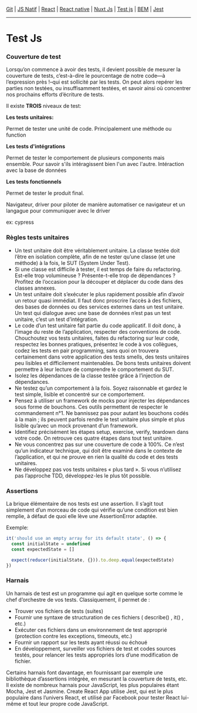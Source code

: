 [Git](https://github.com/d0ganoo/Docs/blob/master/git.md) | [JS Natif](https://github.com/d0ganoo/Docs/blob/master/JS_Natif.md)   | [React](https://github.com/d0ganoo/Docs/blob/master/react.md) | [React native](https://github.com/d0ganoo/Docs/blob/master/react_native.md) | [Nuxt Js](https://github.com/d0ganoo/Docs/blob/master/nuxt.md) | [Test js](https://github.com/d0ganoo/Docs/blob/master/testJS.md) | [BEM](https://github.com/d0ganoo/Docs/blob/master/BEM.md) | [Jest](https://github.com/d0ganoo/Docs/blob/master/Jest.md)


* * * 

# Test Js

### Couverture de test

Lorsqu’on commence à avoir des tests, il devient possible de mesurer la couverture de tests, c’est-à-dire le pourcentage de notre code—à l’expression près !–qui est sollicité par les tests. On peut alors repérer les parties non testées, ou insuffisamment testées, et savoir ainsi où concentrer nos prochains efforts d’écriture de tests.

Il existe **TROIS** niveaux de test:

**Les tests unitaires:**

  Permet de tester une unité de code. Principalement une méthode ou function 

**Les tests d'intégrations**

  Permet de tester le comportement de plusieurs components mais ensemble. Pour savoir s'ils intéragissent bien l'un avec l'autre.
  Intéraction avec la base de données

**Les tests fonctionnels**

  Permet de tester le produit final.

  Navigateur, driver pour piloter de manière automatiser ce navigateur et un langague pour communiquer avec le driver
  
  ex: cypress

### Règles tests unitaires

* Un test unitaire doit être véritablement unitaire. La classe testée doit l’être en isolation complète, afin de ne tester qu’une classe (et une méthode) à la fois, le SUT (System Under Test).
* Si une classe est difficile à tester, il est temps de faire du refactoring. Est-elle trop volumineuse ? Présente-t-elle trop de dépendances ? Profitez de l’occasion pour la découper et déplacer du code dans des classes annexes.
* Un test unitaire doit s’exécuter le plus rapidement possible afin d’avoir un retour quasi immédiat. Il faut donc proscrire l’accès à des fichiers, des bases de données ou des services externes dans un test unitaire. Un test qui dialogue avec une base de données n’est pas un test unitaire, c’est un test d’intégration.
* Le code d’un test unitaire fait partie du code applicatif. Il doit donc, à l’image du reste de l’application, respecter des conventions de code. Chouchoutez vos tests unitaires, faites du refactoring sur leur code, respectez les bonnes pratiques, présentez le code à vos collègues, codez les tests en pair programming, sans quoi on trouvera certainement dans votre application des tests smells, des tests unitaires peu lisibles et difficilement maintenables. De bons tests unitaires doivent permettre à leur lecture de comprendre le comportement du SUT.
* Isolez les dépendances de la classe testée grâce à l’injection de dépendances.
* Ne testez qu’un comportement à la fois. Soyez raisonnable et gardez le test simple, lisible et concentré sur ce comportement.
* Pensez à utiliser un framework de mocks pour injecter les dépendances sous forme de bouchons. Ces outils permettent de respecter le commandement n°1. Ne bannissez pas pour autant les bouchons codés à la main ; ils peuvent parfois rendre le test unitaire plus simple et plus lisible qu’avec un mock provenant d’un framework.
* Identifiez précisément les étapes setup, exercise, verify, teardown dans votre code. On retrouve ces quatre étapes dans tout test unitaire.
* Ne vous concentrez pas sur une couverture de code à 100%. Ce n’est qu’un indicateur technique, qui doit être examiné dans le contexte de l’application, et qui ne prouve en rien la qualité du code et des tests unitaires.
* Ne développez pas vos tests unitaires « plus tard ». Si vous n’utilisez pas l’approche TDD, développez-les le plus tôt possible.

### Assertions

La brique élémentaire de nos tests est une assertion. Il s’agit tout simplement d’un morceau de code qui vérifie qu’une condition est bien remplie, à défaut de quoi elle lève une  AssertionError  adaptée.

Exemple:
```Javascript
it('should use an empty array for its default state', () => {
  const initialState = undefined
  const expectedState = []

  expect(reducer(initialState, {})).to.deep.equal(expectedState)
})
```

### Harnais
Un harnais de test est un programme qui agit en quelque sorte comme le chef d’orchestre de vos tests. Classiquement, il permet de :
- Trouver vos fichiers de tests (suites)
- Fournir une syntaxe de structuration de ces fichiers (  describe()  ,  it()  , etc.)
- Exécuter ces fichiers dans un environnement de test approprié (protection contre les exceptions, timeouts, etc.)
- Fournir un rapport sur les tests ayant réussi ou échoué
- En développement, surveiller vos fichiers de test et codes sources testés, pour relancer les tests appropriés lors d’une modification de fichier.


Certains harnais font davantage, en fournissant par exemple une bibliothèque d’assertions intégrée, en mesurant la couverture de tests, etc.
Il existe de nombreux harnais pour JavaScript, les plus populaires étant Mocha, Jest et Jasmine. Create React App utilise Jest, qui est le plus populaire dans l’univers React, et utilisé par Facebook pour tester React lui-même et tout leur propre code JavaScript.

